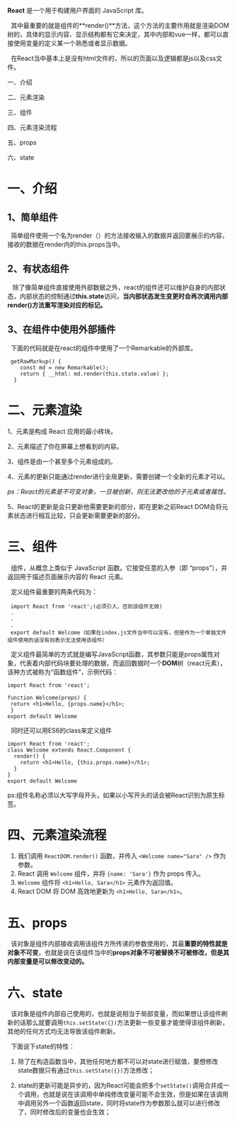 **React** 是一个用于构建用户界面的 JavaScript 库。

&nbsp;&nbsp;其中最重要的就是组件的**render()**方法，这个方法的主要作用就是渲染DOM树的，具体的显示内容、显示结构都有它来决定，其中内部和vue一样，都可以直接使用变量的定义某一个熟悉或者显示数据。

&nbsp;&nbsp;在React当中基本上是没有html文件的，所以的页面以及逻辑都是js以及css文件。

一、介绍

二、元素渲染

三、组件

四、元素渲染流程

五、props

六、state

# 一、介绍

## 1、简单组件

&nbsp;&nbsp;简单组件使用一个名为render（）的方法接收输入的数据并返回要展示的内容，接收的数据在render内的this.props当中。

## 2、有状态组件

&nbsp;&nbsp; 除了像简单组件直接使用外部数据之外，react的组件还可以维护自身的内部状态，内部状态的控制通过**this.state**访问，**当内部状态发生变更时会再次调用内部 render()方法重写渲染对应的标记。**

## 3、在组件中使用外部插件

&nbsp;&nbsp;下面的代码就是在react的组件中使用了一个Remarkable的外部库。

```
 getRawMarkup() {
    const md = new Remarkable();
    return { __html: md.render(this.state.value) };
  }
```

# 二、元素渲染

1、元素是构成 React 应用的最小砖块。

2、元素描述了你在屏幕上想看到的内容。

3、组件是由一个甚至多个元素组成的。

4、元素的更新只能通过render进行全局更新，需要创建一个全新的元素才可以。

*ps：React的元素是不可变对象，一旦被创新，则无法更改他的子元素或者属性。*

5、React的更新是会只更新他需要更新的部分，即在更新之前React DOM会将元素状态进行相互比较，只会更新需要更新的部分。

# 三、组件

&nbsp;&nbsp;组件，从概念上类似于 JavaScript 函数。它接受任意的入参（即 “props”），并返回用于描述页面展示内容的 React 元素。

&nbsp;&nbsp;定义组件最重要的两条代码为：

```
 import React from 'react';(必须引入，否则该组件无效)
 .
 .
 .
 export default Welcome（如果在index.js文件当中可以没有，但是作为一个单独文件组件使用的话没有则表示无法使用该组件）
```

&nbsp;&nbsp;定义组件最简单的方式就是编写JavaScript函数，其参数只能是props属性对象，代表着内部代码块要处理的数据，而返回数据时一个**DOM**树（react元素），该种方式被称为“函数组件”，示例代码：

```
import React from 'react';

function Welcome(props) {
 return <h1>Hello, {props.name}</h1>;
 }
export default Welcome
```

&nbsp;&nbsp;同时还可以用ES6的class来定义组件

```
import React from 'react';
class Welcome extends React.Component {
  render() {
    return <h1>Hello, {this.props.name}</h1>;
  }
}
export default Welcome
```

ps:组件名称必须以大写字母开头，如果以小写开头的话会被React识别为原生标签。

# 四、元素渲染流程

1. 我们调用  `ReactDOM.render()`  函数，并传入  `<Welcome name="Sara" />`  作为参数。
2. React 调用  `Welcome`  组件，并将  `{name: 'Sara'}`  作为 props 传入。
3. `Welcome`  组件将  `<h1>Hello, Sara</h1>`  元素作为返回值。
4. React DOM 将 DOM 高效地更新为  `<h1>Hello, Sara</h1>`。

# 五、props

&nbsp;&nbsp;该对象是组件内部接收调用该组件方所传递的参数使用的，其最**重要的特性就是对象不可变**，也就是说在该组件当中的**props对象不可被替换不可被修改，但是其内部变量是可以修改变动的。**

# 六、state

&nbsp;&nbsp;该对象是组件内部自己使用的，也就是说相当于局部变量，而如果想让该组件刷新的话那么就要调用`this.setState({})`方法更新一些变量才能使得该组件刷新，其他的任何方式均无法导致该组件刷新。

&nbsp;&nbsp;下面说下state的特性：

1. 除了在构造函数当中，其他任何地方都不可以对state进行赋值，要想修改state数据只有通过`this.setState({})`方法修改；

2. state的更新可能是异步的，因为React可能会把多个`setState()`调用合并成一个调用，也就是说在该调用中单纯修改变量可能不会生效，但是如果在该调用中调用另外一个函数返回state，同时将state作为参数那么就可以进行修改了，同时修改后的变量也会生效；
